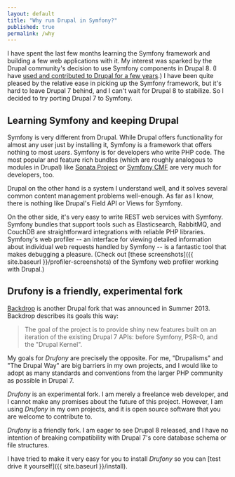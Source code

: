 ```yaml
---
layout: default
title: "Why run Drupal in Symfony?"
published: true
permalink: /why
---
```


I have spent the last few months learning the Symfony framework and building a few web applications with it. My interest was sparked by the Drupal community's decision to use Symfony components in Drupal 8. (I have [used and contributed to Drupal for a few years](https://drupal.org/user/100456).) I have been quite pleased by the relative ease in picking up the Symfony framework, but it's hard to leave Drupal 7 behind, and I can't wait for Drupal 8 to stabilize. So I decided to try porting Drupal 7 to Symfony.

## Learning Symfony and keeping Drupal

Symfony is very different from Drupal. While Drupal offers functionality for almost any user just by installing it, Symfony is a framework that offers nothing to most *users*. Symfony is for developers who write PHP code. The most popular and feature rich bundles (which are roughly analogous to modules in Drupal) like [Sonata Project](http://sonata-project.org/) or [Symfony CMF](http://cmf.symfony.com) are very much for developers, too.

Drupal on the other hand is a system I understand well, and it solves several common content management problems well-enough. As far as I know, there is nothing like Drupal's Field API or Views for Symfony.

On the other side, it's very easy to write REST web services with Symfony. Symfony bundles that support tools such as Elasticsearch, RabbitMQ, and CouchDB are straightforward integrations with reliable PHP libraries. Symfony's web profiler -- an interface for viewing detailed information about individual web requests handled by Symfony -- is a fantastic tool that makes debugging a pleasure. (Check out [these screenshots]({{ site.baseurl }}/profiler-screenshots) of the Symfony web profiler working with Drupal.)

## Drufony is a friendly, experimental fork

[Backdrop](http://backdropcms.org) is another Drupal fork that was announced in Summer 2013. Backdrop describes its goals this way:

> The goal of the project is to provide shiny new features built on an iteration of the existing Drupal 7 APIs: before Symfony, PSR-0, and the "Drupal Kernel".

My goals for *Drufony* are precisely the opposite. For me, "Drupalisms" and "The Drupal Way" are big barriers in my own projects, and I would like to adopt as many standards and conventions from the larger PHP community as possible in Drupal 7.

*Drufony* is an experimental fork. I am merely a freelance web developer, and I cannot make any promises about the future of this project. However, I am using *Drufony* in my own projects, and it is open source software that you are welcome to contribute to.

*Drufony* is a friendly fork. I am eager to see Drupal 8 released, and I have no intention of breaking compatibility with Drupal 7's core database schema or file structures.

I have tried to make it very easy for you to install *Drufony* so you can [test drive it yourself]({{ site.baseurl }}/install).
